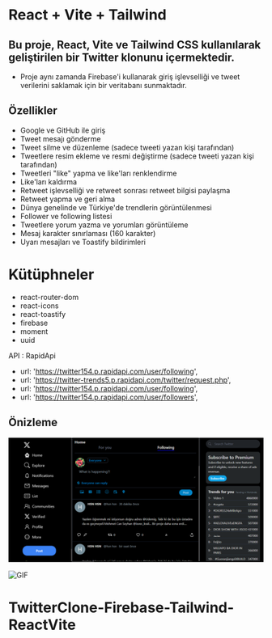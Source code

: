 # React + Vite  + Tailwind

## Bu proje, React, Vite ve Tailwind CSS kullanılarak geliştirilen bir Twitter klonunu içermektedir. 
- Proje aynı zamanda Firebase'i kullanarak giriş işlevselliği ve tweet verilerini saklamak için bir veritabanı sunmaktadır.

## Özellikler

- Google ve GitHub ile giriş
- Tweet mesajı gönderme
- Tweet silme ve düzenleme (sadece tweeti yazan kişi tarafından)
- Tweetlere resim ekleme ve resmi değiştirme (sadece tweeti yazan kişi tarafından)
- Tweetleri "like" yapma ve like'ları renklendirme
- Like'ları kaldırma
- Retweet işlevselliği ve retweet sonrası retweet bilgisi paylaşma
- Retweet yapma ve geri alma
- Dünya genelinde ve Türkiye'de trendlerin görüntülenmesi
- Follower ve following listesi
- Tweetlere yorum yazma ve yorumları görüntüleme
- Mesaj karakter sınırlaması (160 karakter)
- Uyarı mesajları ve Toastify bildirimleri


# Kütüphneler
- react-router-dom
- react-icons
- react-toastify
- firebase
- moment
- uuid


API : RapidApi
- url: 'https://twitter154.p.rapidapi.com/user/following',
- url: 'https://twitter-trends5.p.rapidapi.com/twitter/request.php',
- url: 'https://twitter154.p.rapidapi.com/user/following',
- url: 'https://twitter154.p.rapidapi.com/user/followers',



## Önizleme
![Ekran Görüntüsü](screen.PNG)

![GIF](gif.gif)

# TwitterClone-Firebase-Tailwind-ReactVite
